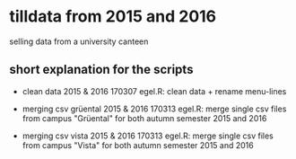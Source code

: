 # tilldata from 2015 and 2016

selling data from a university canteen

## short explanation for the scripts

* clean data 2015 & 2016 170307 egel.R: clean data + rename menu-lines

* merging csv grüental 2015 & 2016 170313 egel.R: merge single csv files from campus "Grüental" for both autumn semester 2015 and 2016

* merging csv vista 2015 & 2016 170313 egel.R: merge single csv files from campus "Vista" for both autumn semester 2015 and 2016
